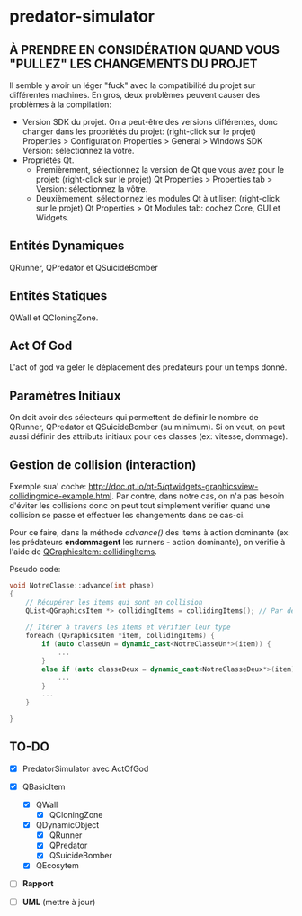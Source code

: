# predator-simulator

## À PRENDRE EN CONSIDÉRATION QUAND VOUS "PULLEZ" LES CHANGEMENTS DU PROJET

Il semble y avoir un léger "fuck" avec la compatibilité du projet sur différentes machines. En gros, deux problèmes peuvent causer des problèmes à la compilation:
- Version SDK du projet. On a peut-être des versions différentes, donc changer dans les propriétés du projet: (right-click sur le projet) Properties > Configuration Properties > General > Windows SDK Version: sélectionnez la vôtre.
- Propriétés Qt.
	- Premièrement, sélectionnez la version de Qt que vous avez pour le projet: (right-click sur le projet) Qt Properties > Properties tab > Version: sélectionnez la vôtre.
	- Deuxièmement, sélectionnez les modules Qt à utiliser: (right-click sur le projet) Qt Properties > Qt Modules tab: cochez Core, GUI et Widgets.

## Entités Dynamiques

QRunner, QPredator et QSuicideBomber

## Entités Statiques

QWall et QCloningZone.

## Act Of God

L'act of god va geler le déplacement des prédateurs pour un temps donné.

## Paramètres Initiaux

On doit avoir des sélecteurs qui permettent de définir le nombre de QRunner, QPredator et QSuicideBomber (au minimum). Si on veut, on peut aussi définir des attributs initiaux pour ces classes (ex: vitesse, dommage).

## Gestion de collision (interaction)

Exemple sua' coche: http://doc.qt.io/qt-5/qtwidgets-graphicsview-collidingmice-example.html. Par contre, dans notre cas, on n'a pas besoin d'éviter les collisions donc on peut tout simplement vérifier quand une collision se passe et effectuer les changements dans ce cas-ci.

Pour ce faire, dans la méthode *advance()* des items à action dominante (ex: les prédateurs **endommagent** les runners - action dominante), on vérifie à l'aide de [QGraphicsItem::collidingItems](http://doc.qt.io/qt-5/qgraphicsitem.html#collidingItems).

Pseudo code:

```cpp
void NotreClasse::advance(int phase)
{
	// Récupérer les items qui sont en collision
	QList<QGraphicsItem *> collidingItems = collidingItems(); // Par défaut: les items qui overlap avec la shape de l'item et les items qui touchent au contour de l'item
	
	// Itérer à travers les items et vérifier leur type
	foreach (QGraphicsItem *item, collidingItems) {
		if (auto classeUn = dynamic_cast<NotreClasseUn*>(item)) {
			...
		}
		else if (auto classeDeux = dynamic_cast<NotreClasseDeux*>(item)) {
			...
		}
		...
	}

}
```

## TO-DO

- [x] PredatorSimulator avec ActOfGod
- [x] QBasicItem
	- [x] QWall
		- [x] QCloningZone
	- [x] QDynamicObject
		- [x] QRunner
		- [x] QPredator
		- [x] QSuicideBomber
	- [x] QEcosytem

- [ ] **Rapport**
- [ ] **UML** (mettre à jour)


